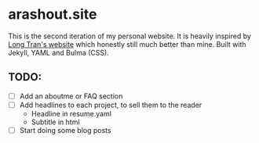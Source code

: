 # arashout.site
This is the second iteration of my personal website.
It is heavily inspired by [Long Tran's website](http://ltran.co/) which honestly still much better than mine. 
Built with Jekyll, YAML and Bulma (CSS). 

## TODO:
- [ ] Add an aboutme or FAQ section
- [ ] Add headlines to each project, to sell them to the reader
    - Headline in resume.yaml
    - Subtitle in html
- [ ] Start doing some blog posts
